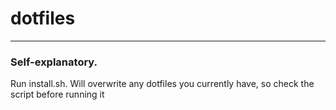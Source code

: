 dotfiles
================

* * *

### Self-explanatory.
Run install.sh.
Will overwrite any dotfiles you currently have, so check the script before running it
